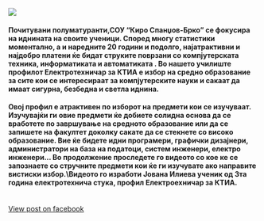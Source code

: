 ![](/News/12.png)

#### Почитувани полуматуранти,СОУ “Киро Спанџов-Брко” се фокусира на иднината на своите ученици. Според многу статистики моментално, а и наредните 20 години и подолго, најатрактивни и најдобро платени ќе бидат струките поврзани со компјутерската техника, информатиката  и автоматиката . Во нашето училиште профилот Електротехничар за  КТИА е избор на средно образование за сите кои се интересираат за компјутерските науки и сакаат да имаат сигурна, безбедна и светла иднина.  

#### Овој профил е атрактивен по изборот на предмети кои се изучуваат. Изучувајќи ги овие предмети ќе добиете солидна основа да се вработете по завршување на средното образование или да се запишете на факултет доколку сакате да се стекнете со високо образование. Вие ќе бидете идни програмери, графички дизајнери, администратори на база на податоци, систем инженери, електро инженери... Во продолжение проследете го видеото со кое ке се запознаете со стручните предмети кои ќе ги изучувате ако направите вистиски избор.\Видеото го изработи Јована Илиева  ученик од 3та година електротехнича стука, профил Електроехничар за КТИА.
\
[View post on facebook](https://www.facebook.com/permalink.php?story_fbid=pfbid0dcxnizCinD6gnGFZrWmFXx7dcFtRKhcaUsbAr5iNPWh58dGAmGgBjwVEQmtm2mgcl&id=100009483255162)